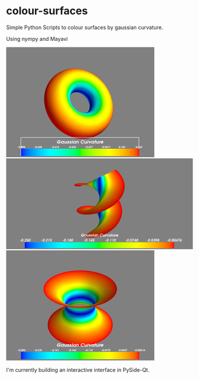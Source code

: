 colour-surfaces
===============

Simple Python Scripts to colour surfaces by gaussian  curvature.

Using nympy and Mayavi

![Alt text](/torus.png?raw=true "Torus")
![Alt text](/helix.png?raw=true "Helix")
![Alt text](/hyperboloid.png?raw=true "Hyperboloid")


I'm currently building an interactive interface in PySide-Qt.
